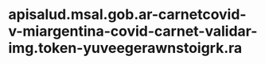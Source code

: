 # apisalud.msal.gob.ar-carnetcovid-v-miargentina-covid-carnet-validar-img.token-yuveegerawnstoigrk.ra